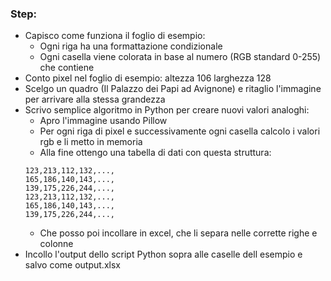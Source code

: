 ### Step:
 - Capisco come funziona il foglio di esempio:
   - Ogni riga ha una formattazione condizionale
   - Ogni casella viene colorata in base al numero (RGB standard 0-255) che contiene
 - Conto pixel nel foglio di esempio: altezza 106 larghezza 128
 - Scelgo un quadro (Il Palazzo dei Papi ad Avignone) e ritaglio l'immagine per arrivare alla stessa grandezza
 - Scrivo semplice algoritmo in Python per creare nuovi valori analoghi:
   - Apro l'immagine usando Pillow
   - Per ogni riga di pixel e successivamente ogni casella calcolo i valori rgb e li metto in memoria
   - Alla fine ottengo una tabella di dati con questa struttura:
   ```csv
   123,213,112,132,...,
   165,186,140,143,...,
   139,175,226,244,...,
   123,213,112,132,...,
   165,186,140,143,...,
   139,175,226,244,...,
   ```
   - Che posso poi incollare in excel, che li separa nelle corrette righe e colonne
 - Incollo l'output dello script Python sopra alle caselle dell esempio e salvo come output.xlsx
